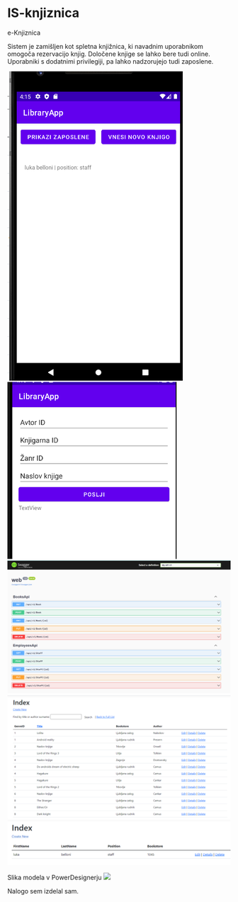 ﻿# IS-knjiznica

e-Knjiznica

Sistem je zamišljen kot spletna knjižnica, ki navadnim uporabnikom omogoča rezervacijo knjig. Določene knjige se lahko bere tudi online. Uporabniki
s dodatnimi privilegiji, pa lahko nadzorujejo tudi zaposlene.

<img src="app1.png">
<img src="app2.png">
<img src="webapp1.png">
<img src="webapp2.png">
<img src="webapp3.png">

Slika modela v PowerDesignerju
<img src="sql_model">

Nalogo sem izdelal sam.


